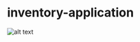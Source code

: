 # inventory-application

![alt text](https://github.com/rinuya/inventory-application/blob/main/image.jpg?raw=true)
